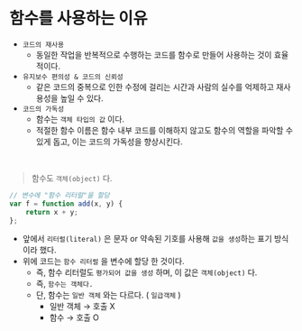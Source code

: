 # 함수를 사용하는 이유

-   `코드의 재사용`
    -   동일한 작업을 반복적으로 수행하는 코드를 함수로 만들어 사용하는 것이 효율적이다.
-   `유지보수 편의성 & 코드의 신뢰성`
    -   같은 코드의 중복으로 인한 수정에 걸리는 시간과 사람의 실수를 억제하고 재사용성을 높일 수 있다.
-   `코드의 가독성`
    -   함수는 `객체 타입의 값` 이다.
    -   적절한 함수 이름은 함수 내부 코드를 이해하지 않고도 함수의 역할을 파악할 수 있게 돕고, 이는 코드의 가독성을 향상시킨다.

<br />

> 함수도 `객체(object)` 다.

```jsx
// 변수에 "함수 리터럴"을 할당
var f = function add(x, y) {
    return x + y;
};
```

-   앞에서 `리터럴(literal)` 은 문자 or 약속된 기호를 사용해 `값을 생성`하는 표기 방식이라 했다.
-   위에 코드는 `함수 리터럴` 을 변수에 할당 한 것이다.
    -   즉, 함수 리터럴도 `평가되어 값을 생성` 하며, 이 값은 `객체(object)` 다.
    -   즉, `함수는 객체다.`
    -   단, 함수는 `일반 객체` 와는 다르다. ( `일급객체` )
        -   일반 객체 → 호출 X
        -   함수 → 호출 O

<br />

<br />
